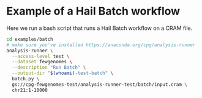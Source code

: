 # Example of a Hail Batch workflow

Here we run a bash script that runs a Hail Batch workflow on a CRAM file.

```bash
cd examples/batch
# make sure you've installed https://anaconda.org/cpg/analysis-runner
analysis-runner \
  --access-level test \
  --dataset fewgenomes \
  --description "Run Batch" \
  --output-dir "$(whoami)-test-batch" \
  batch.py \
  gs://cpg-fewgenomes-test/analysis-runner-test/batch/input.cram \
  chr21:1-10000
```
